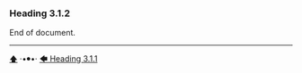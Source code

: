### Heading 3.1.2

End of document.


---

[🡅](./toc.md) ·•⦁•· [🡄 Heading 3.1.1](./Heading-3-deeply-nested/Heading-3.1/Heading-3.1.1.md)